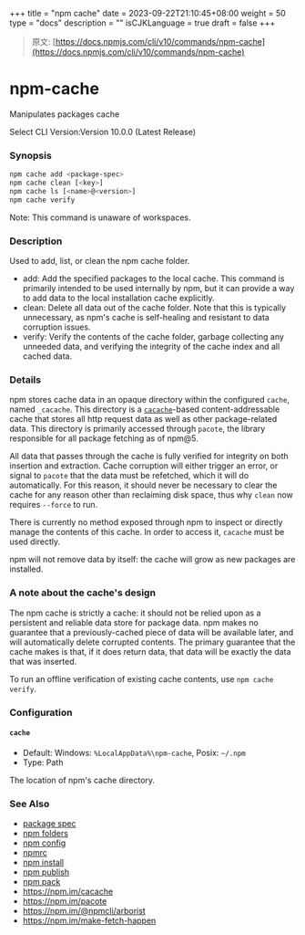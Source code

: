 +++
title = "npm cache"
date = 2023-09-22T21:10:45+08:00
weight = 50
type = "docs"
description = ""
isCJKLanguage = true
draft = false
+++

> 原文: [https://docs.npmjs.com/cli/v10/commands/npm-cache](https://docs.npmjs.com/cli/v10/commands/npm-cache)

# npm-cache

Manipulates packages cache

Select CLI Version:Version 10.0.0 (Latest Release)

### Synopsis



```bash
npm cache add <package-spec>
npm cache clean [<key>]
npm cache ls [<name>@<version>]
npm cache verify
```

Note: This command is unaware of workspaces.

### Description

Used to add, list, or clean the npm cache folder.

- add: Add the specified packages to the local cache. This command is primarily intended to be used internally by npm, but it can provide a way to add data to the local installation cache explicitly.
- clean: Delete all data out of the cache folder. Note that this is typically unnecessary, as npm's cache is self-healing and resistant to data corruption issues.
- verify: Verify the contents of the cache folder, garbage collecting any unneeded data, and verifying the integrity of the cache index and all cached data.

### Details

npm stores cache data in an opaque directory within the configured `cache`, named `_cacache`. This directory is a [`cacache`](http://npm.im/cacache)-based content-addressable cache that stores all http request data as well as other package-related data. This directory is primarily accessed through `pacote`, the library responsible for all package fetching as of npm@5.

All data that passes through the cache is fully verified for integrity on both insertion and extraction. Cache corruption will either trigger an error, or signal to `pacote` that the data must be refetched, which it will do automatically. For this reason, it should never be necessary to clear the cache for any reason other than reclaiming disk space, thus why `clean` now requires `--force` to run.

There is currently no method exposed through npm to inspect or directly manage the contents of this cache. In order to access it, `cacache` must be used directly.

npm will not remove data by itself: the cache will grow as new packages are installed.

### A note about the cache's design

The npm cache is strictly a cache: it should not be relied upon as a persistent and reliable data store for package data. npm makes no guarantee that a previously-cached piece of data will be available later, and will automatically delete corrupted contents. The primary guarantee that the cache makes is that, if it does return data, that data will be exactly the data that was inserted.

To run an offline verification of existing cache contents, use `npm cache verify`.

### Configuration

#### `cache`

- Default: Windows: `%LocalAppData%\npm-cache`, Posix: `~/.npm`
- Type: Path

The location of npm's cache directory.

### See Also

- [package spec](https://docs.npmjs.com/cli/v10/using-npm/package-spec)
- [npm folders](https://docs.npmjs.com/cli/v10/configuring-npm/folders)
- [npm config](https://docs.npmjs.com/cli/v10/commands/npm-config)
- [npmrc](https://docs.npmjs.com/cli/v10/configuring-npm/npmrc)
- [npm install](https://docs.npmjs.com/cli/v10/commands/npm-install)
- [npm publish](https://docs.npmjs.com/cli/v10/commands/npm-publish)
- [npm pack](https://docs.npmjs.com/cli/v10/commands/npm-pack)
- https://npm.im/cacache
- https://npm.im/pacote
- https://npm.im/@npmcli/arborist
- https://npm.im/make-fetch-happen
